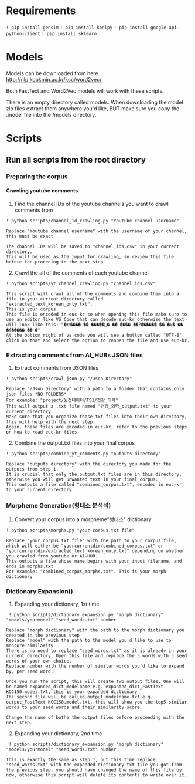 # Requirements

``` ! pip install gensim ```
``` ! pip install konlpy ```
``` ! pip install google-api-python-client ```
``` ! pip install sklearn ```

# Models

Models can be downloaded from here http://nlp.kookmin.ac.kr/kcc/word2vec/

Both FastText and Word2Vec models will work with these scripts.

There is an empty directory called models. When downloading the model zip files extract them anywhere you'd like, 
BUT make sure you copy the .model file into the /models directory.

# Scripts

## Run all scripts from the root directory

### Preparing the corpus

#### Crawling youtube comments

1. Find the channel IDs of the youtube channels you want to crawl comments from

``` ! python scripts/channel_id_crawling.py "Youtube channel username" ```

    Replace "Youtube channel username" with the username of your channel, this must be exact

    The channel IDs will be saved to "channel_ids.csv" in your current directory. 
    This will be used as the input for crawling, so review this file before the proceding to the next step

2. Crawl the all of the comments of each youtube channel

``` ! python scripts/yt_channel_crawling.py "channel_ids.csv" ``` 

    This script will crawl all of the comments and combine them into a file in your current directory called "extracted_text_korean_only.txt". 
    This is your corpus. 
    This file is encoded in euc-kr so when opening this file make sure to use an editor like VS Code that can decode euc-kr otherwise the text will look like this: "�Ҿ���� �� �����԰� �ִ� ���� ��Ż������ �� �ϰ� �ִ� �ſ����� �� �"
    At the bottom right of vs code you will see a button called "UTF-8" click on that and select the option to reopen the file and use euc-kr.

### Extracting comments from AI_HUBs JSON files

1. Extract comments from JSON files

``` ! python scripts/crawl_json.py "/Json Directory" ```

    Replace "/Json Directory" with a path to a folder that contains only json files *NO FOLDERS*
    For example: "project/원천데이터/TS1/건강_의학"
    This will output a .txt file named "건강_의학_output.txt" to your current directory
    Make sure that you organize these txt files into their own directory, this will help with the next step. 
    Again, these files are encoded in euc-kr, refer to the previous steps on how to read euc-kr files

2. Combine the output.txt files into your final corpus

``` ! python scripts/combine_yt_comments.py "outputs directory" ```

    Replace "outputs directory" with the directory you made for the outputs from step 1. 
    It is crucial that only the output.txt files are in this directory, otherwise you will get unwanted text in your final corpus.
    This outputs a file called "combined_corpus.txt", encoded in euc-kr, to your current directory

### Morpheme Generation(형태소 분석석)

1. Convert your corpus into a morpheme"형태소" dictionary

``` ! python scripts/morphs.py "your corpus.txt file" ```

    Replace "your corpus.txt file" with the path to your corpus file, which will either be "yourcurrentdir/combined_corpus.txt" or "yourcurrentdir/extracted_text_korean_only.txt" depending on whether you crawled from youtube or AI-HUB.
    This outputs a file whose name begins with your input filename, and ends in morphs.txt
    For example: "combined_corpus_morphs.txt". This is your morph dictionary

###  Dictionary Expansion()

1. Expanding your dictionary, 1st time

``` ! python scripts/dictionary_expansion.py "morph dictionary" "models/yourmodel" "seed_words.txt" number```

    Replace "morph dictionary" with the path to the morph dictionary you created in the previous step
    Replace "model" with the path to the model you'd like to use to measure similarity
    There is no need to replace "seed_words.txt" as it is already in your current directory. Open this file and replace the 5 words with 5 seed words of your own choice.
    Replace number with the number of similar words you'd like to expand by, per seed word.

    Once you run the script, this will create two output files. One will be named expanded_dict_modelname e.g. expanded_dict_FastText-KCC150.model.txt, this is your expanded dictionary
    The second file will be called output_modelname.txt e.g. output_FastText-KCC150.model.txt, this will show you the top5 similar words to your seed words and their similarity score.

    Change the name of bothe the output files before proceeding with the next step.

2. Expanding your dictionary, 2nd time

``` ! python scripts/dictionary_expansion.py "morph dictionary" "models/yourmodel" "seed_words.txt" number```

    This is exactly the same as step 1, but this time replace "seed_words.txt" with the expanded dictionary txt file you got from the previous step, you should have changed the name of this file by now, otherwise this script will delete its contents to write over it.






